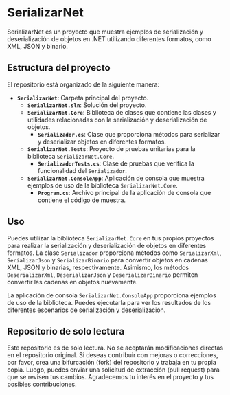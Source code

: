 # SerializarNet

SerializarNet es un proyecto que muestra ejemplos de serialización y deserialización de objetos en .NET utilizando diferentes formatos, como XML, JSON y binario.

## Estructura del proyecto

El repositorio está organizado de la siguiente manera:

- **`SerializarNet`**: Carpeta principal del proyecto.
  - **`SerializarNet.sln`**: Solución del proyecto.
  - **`SerializarNet.Core`**: Biblioteca de clases que contiene las clases y utilidades relacionadas con la serialización y deserialización de objetos.
    - **`Serializador.cs`**: Clase que proporciona métodos para serializar y deserializar objetos en diferentes formatos.
  - **`SerializarNet.Tests`**: Proyecto de pruebas unitarias para la biblioteca `SerializarNet.Core`.
    - **`SerializadorTests.cs`**: Clase de pruebas que verifica la funcionalidad del `Serializador`.
  - **`SerializarNet.ConsoleApp`**: Aplicación de consola que muestra ejemplos de uso de la biblioteca `SerializarNet.Core`.
    - **`Program.cs`**: Archivo principal de la aplicación de consola que contiene el código de muestra.

## Uso

Puedes utilizar la biblioteca `SerializarNet.Core` en tus propios proyectos para realizar la serialización y deserialización de objetos en diferentes formatos. La clase `Serializador` proporciona métodos como `SerializarXml`, `SerializarJson` y `SerializarBinario` para convertir objetos en cadenas XML, JSON y binarias, respectivamente. Asimismo, los métodos `DeserializarXml`, `DeserializarJson` y `DeserializarBinario` permiten convertir las cadenas en objetos nuevamente.

La aplicación de consola `SerializarNet.ConsoleApp` proporciona ejemplos de uso de la biblioteca. Puedes ejecutarla para ver los resultados de los diferentes escenarios de serialización y deserialización.

## Repositorio de solo lectura

Este repositorio es de solo lectura. No se aceptarán modificaciones directas en el repositorio original. Si deseas contribuir con mejoras o correcciones, por favor, crea una bifurcación (fork) del repositorio y trabaja en tu propia copia. Luego, puedes enviar una solicitud de extracción (pull request) para que se revisen tus cambios. Agradecemos tu interés en el proyecto y tus posibles contribuciones.
